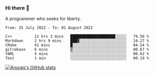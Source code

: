 ### Hi there 👋

<!--
**shejialuo/shejialuo** is a ✨ _special_ ✨ repository because its `README.md` (this file) appears on your GitHub profile.

Here are some ideas to get you started:

- 🔭 I’m currently working on ...
- 🌱 I’m currently learning ...
- 👯 I’m looking to collaborate on ...
- 🤔 I’m looking for help with ...
- 💬 Ask me about ...
- 📫 How to reach me: ...
- 😄 Pronouns: ...
- ⚡ Fun fact: ...
-->

A programmer who seeks for liberty.

<!--START_SECTION:waka-->

```text
From: 25 July 2022 - To: 01 August 2022

C++          12 hrs 3 mins   ████████████████████░░░░░   79.56 %
Markdown     2 hrs 9 mins    ███▓░░░░░░░░░░░░░░░░░░░░░   14.27 %
CMake        41 mins         █░░░░░░░░░░░░░░░░░░░░░░░░   04.54 %
gitrebase    6 mins          ▒░░░░░░░░░░░░░░░░░░░░░░░░   00.67 %
YAML         5 mins          ░░░░░░░░░░░░░░░░░░░░░░░░░   00.62 %
Text         1 min           ░░░░░░░░░░░░░░░░░░░░░░░░░   00.19 %
```

<!--END_SECTION:waka-->

[![Anurag's GitHub stats](https://github-readme-stats.vercel.app/api?username=shejialuo&show_icons=true&theme=dracula)](https://github.com/anuraghazra/github-readme-stats)
